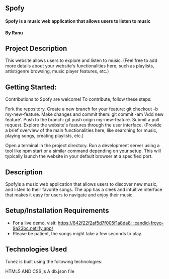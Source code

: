 ## Spofy

#### Spofy is a music web application that allows users to listen to music

#### By **Ranu**

## Project Description

This website allows users to explore and listen to music. (Feel free to add more details about your website's functionalities here, such as playlists, artist/genre browsing, music player features, etc.)

## Getting Started:

Contributions to Spofy are welcome! To contribute, follow these steps:

Fork the repository.
Create a new branch for your feature: git checkout -b my-new-feature.
Make changes and commit them: git commit -am 'Add new feature'.
Push to the branch: git push origin my-new-feature.
Submit a pull request.
Explore the website's features through the user interface. (Provide a brief overview of the main functionalities here, like searching for music, playing songs, creating playlists, etc.)

Open a terminal in the project directory.
Run a development server using a tool like npm start or a similar command depending on your setup. This will typically launch the website in your default browser at a specified port.

## Description

Spofyis a music web application that allows users to discover new music, and listen to their favorite songs. The app has a sleek and intuitive interface that makes it easy for users to navigate and enjoy their music.

## Setup/Installation Requirements

- For a live demo, visit: https://642f22f2af5d7f005f1a8da8--candid-froyo-9a23bc.netlify.app/
- Please be patient, the songs might take a few seconds to play.

## Technologies Used

Tunez is built using the following technologies:

HTML5 AND CSS
js
A db.json file

